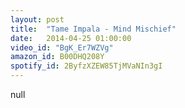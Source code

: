 ```yaml
---
layout: post
title:  "Tame Impala - Mind Mischief"
date:   2014-04-25 01:00:00
video_id: "BgK_Er7WZVg"
amazon_id: B00DHQ208Y
spotify_id: 2ByfzXZEW85TjMVaNIn3gI
---
```

null
